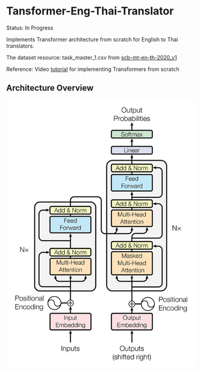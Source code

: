 # Tansformer-Eng-Thai-Translator

Status: In Progress 

Implements Transformer architecture from scratch for English to Thai translators.

The dataset resource: task_master_1.csv from [scb-mt-en-th-2020_v1](https://github.com/vistec-AI/dataset-releases/releases/tag/scb-mt-en-th-2020_v1.0)

Reference: Video [tutorial](https://www.youtube.com/watch?v=U0s0f995w14&list=LL&index=2&t=414s&ab_channel=AladdinPersson) for implementing Transformers from scratch

## Architecture Overview 
![img.png](Transformer.png)
